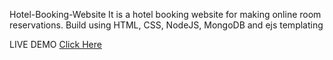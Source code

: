 Hotel-Booking-Website
It is a hotel booking website for making online room reservations. Build using HTML, CSS, NodeJS, MongoDB and ejs templating

LIVE DEMO
[Click Here](http://hotelbooking17.herokuapp.com/)
